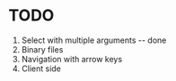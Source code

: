# TODO

1. Select with multiple arguments -- done
2. Binary files
3. Navigation with arrow keys
4. Client side
